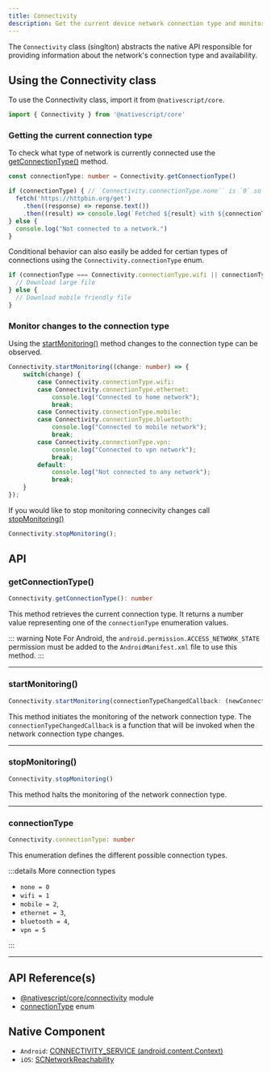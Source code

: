 ```yaml
---
title: Connectivity
description: Get the current device network connection type and monitor changes in the connection type.
---
```


The `Connectivity` class (singlton) abstracts the native API responsible for providing information about the network's connection type and availability.


## Using the Connectivity class

To use the Connectivity class, import it from `@nativescript/core`.

```ts
import { Connectivity } from '@nativescript/core'
```

### Getting the current connection type

To check what type of network is currently connected use the [getConnectionType()](#getConnectionType) method.

```ts
const connectionType: number = Connectivity.getConnectionType()

if (connectionType) { // `Connectivity.connectionType.none`` is `0` so truthiness can be used to determine if the device is connected to any type of network
  fetch('https://httpbin.org/get')
    .then((response) => reponse.text())
    .then((result) => console.log(`Fetched ${result} with ${connectionType}`));
} else {
  console.log("Not connected to a network.")
}
```

Conditional behavior can also easily be added for certian types of connections using the `Connectivity.connectionType` enum.

```ts
if (connectionType === Connectivity.connectionType.wifi || connectionType === Connectivity.connectionType.ethernet) {
  // Download large file
} else {
  // Download mobile friendly file
}
```

### Monitor changes to the connection type

Using the [startMonitoring()](#startMonitoring) method changes to the connection type can be observed.

```ts
Connectivity.startMonitoring((change: number) => {
    switch(change) {
        case Connectivity.connectionType.wifi:
        case Connectivity.connectionType.ethernet:
            console.log("Connected to home network");
            break;
        case Connectivity.connectionType.mobile:
        case Connectivity.connectionType.bluetooth:
            console.log("Connected to mobile network");
            break;
        case Connectivity.connectionType.vpn:
            console.log("Connected to vpn network");
            break;
        default:
            console.log("Not connected to any network");
            break;
    }
});
```

If you would like to stop monitoring connecivity changes call [stopMonitoring()](#stopMonitoring)

```ts
Connectivity.stopMonitoring();
```

## API

### getConnectionType()

```ts
Connectivity.getConnectionType(): number
```

This method retrieves the current connection type. It returns a number value representing one of the `connectionType` enumeration values.

::: warning Note
For Android, the `android.permission.ACCESS_NETWORK_STATE` permission must be added to the `AndroidManifest.xml` file to use this method.
:::

---

### startMonitoring()

```ts
Connectivity.startMonitoring(connectionTypeChangedCallback: (newConnectionType: number) => void): void
```

This method initiates the monitoring of the network connection type.
The `connectionTypeChangedCallback` is a function that will be invoked when the network connection type changes.

---

### stopMonitoring()

```ts
Connectivity.stopMonitoring()
```

This method halts the monitoring of the network connection type.

---

### connectionType

```ts
Connectivity.connectionType: number
```

This enumeration defines the different possible connection types.

:::details More connection types

- `none = 0`
- `wifi = 1`
- `mobile = 2`,
- `ethernet = 3`,
- `bluetooth = 4`,
- `vpn = 5`

:::

---

## API Reference(s)
- [@nativescript/core/connectivity](https://docs.nativescript.org/api-reference/modules.html#connectivity) module
- [connectionType](https://docs.nativescript.org/api-reference/modules.html#connectivity) enum  

## Native Component
- `Android`: [CONNECTIVITY_SERVICE (android.content.Context)](https://developer.android.com/reference/android/content/Context)
- `iOS`: [SCNetworkReachability](https://developer.apple.com/documentation/systemconfiguration/scnetworkreachability-g7d)
